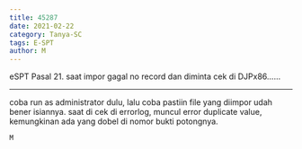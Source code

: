 ```yaml
---
title: 45287
date: 2021-02-22
category: Tanya-SC
tags: E-SPT
author: M
---
```


eSPT Pasal 21. saat impor gagal no record dan diminta cek di DJPx86......

---

coba run as administrator dulu, lalu coba pastiin file yang diimpor udah bener isiannya. saat di cek di errorlog, muncul error duplicate value, kemungkinan ada yang dobel di nomor bukti potongnya.

`M`
